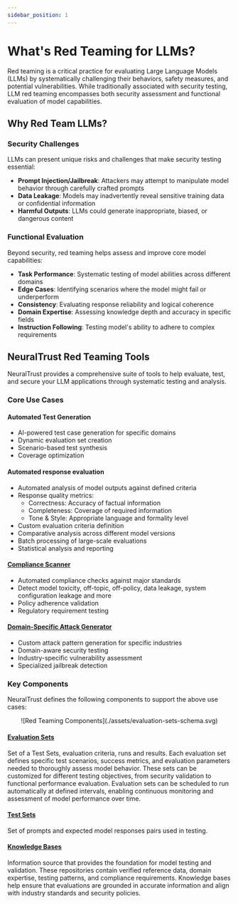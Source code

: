 ```yaml
---
sidebar_position: 1
---
```


# What's Red Teaming for LLMs?

Red teaming is a critical practice for evaluating Large Language Models (LLMs) by systematically challenging their behaviors, safety measures, and potential vulnerabilities. While traditionally associated with security testing, LLM red teaming encompasses both security assessment and functional evaluation of model capabilities.

## Why Red Team LLMs?

### Security Challenges
LLMs can present unique risks and challenges that make security testing essential:

- **Prompt Injection/Jailbreak**: Attackers may attempt to manipulate model behavior through carefully crafted prompts
- **Data Leakage**: Models may inadvertently reveal sensitive training data or confidential information
- **Harmful Outputs**: LLMs could generate inappropriate, biased, or dangerous content

### Functional Evaluation
Beyond security, red teaming helps assess and improve core model capabilities:

- **Task Performance**: Systematic testing of model abilities across different domains
- **Edge Cases**: Identifying scenarios where the model might fail or underperform
- **Consistency**: Evaluating response reliability and logical coherence
- **Domain Expertise**: Assessing knowledge depth and accuracy in specific fields
- **Instruction Following**: Testing model's ability to adhere to complex requirements

## NeuralTrust Red Teaming Tools

NeuralTrust provides a comprehensive suite of tools to help evaluate, test, and secure your LLM applications through systematic testing and analysis.

### Core Use Cases

#### Automated Test Generation

- AI-powered test case generation for specific domains
- Dynamic evaluation set creation
- Scenario-based test synthesis
- Coverage optimization

#### Automated response evaluation

- Automated analysis of model outputs against defined criteria
- Response quality metrics:
  - Correctness: Accuracy of factual information
  - Completeness: Coverage of required information
  - Tone & Style: Appropriate language and formality level
- Custom evaluation criteria definition
- Comparative analysis across different model versions
- Batch processing of large-scale evaluations
- Statistical analysis and reporting

#### [Compliance Scanner](./scanner.md#scan-endpoint)

- Automated compliance checks against major standards
- Detect model toxicity, off-topic, off-policy, data leakage, system configuration leakage and more
- Policy adherence validation
- Regulatory requirement testing

#### [Domain-Specific Attack Generator](./scanner.md#attack-endpoint)

- Custom attack pattern generation for specific industries
- Domain-aware security testing
- Industry-specific vulnerability assessment
- Specialized jailbreak detection

### Key Components

NeuralTrust defines the following components to support the above use cases:

<div align="center">
![Red Teaming Components](./assets/evaluation-sets-schema.svg)
</div>

#### [Evaluation Sets](./evaluation-sets.md)
Set of a Test Sets, evaluation criteria, runs and results. Each evaluation set defines specific test scenarios, success metrics, and evaluation parameters needed to thoroughly assess model behavior. These sets can be customized for different testing objectives, from security validation to functional performance evaluation. Evaluation sets can be scheduled to run automatically at defined intervals, enabling continuous monitoring and assessment of model performance over time.

#### [Test Sets](./testsets.md)
Set of prompts and expected model responses pairs used in testing.

#### [Knowledge Bases](./knowledge-bases.md)
Information source that provides the foundation for model testing and validation. These repositories contain verified reference data, domain expertise, testing patterns, and compliance requirements. Knowledge bases help ensure that evaluations are grounded in accurate information and align with industry standards and security policies.